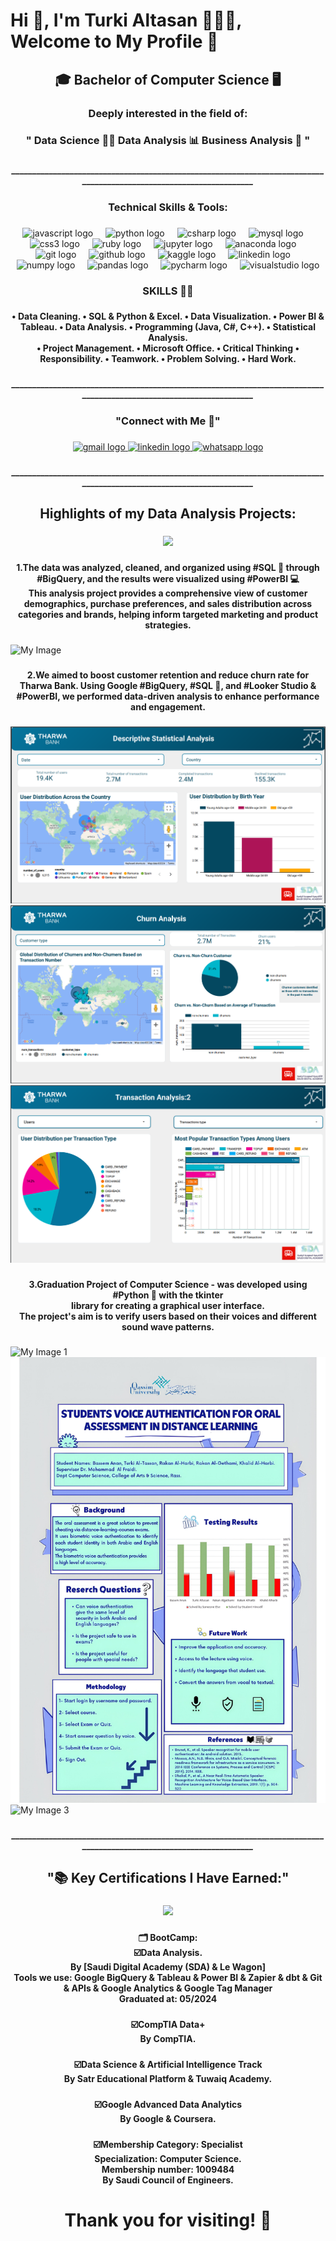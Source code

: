 <h1 align="left">Hi 👋, I'm Turki Altasan 🕵🏻‍♂️, Welcome to My Profile 🤩</h1>

###

<h2 align="center">🎓 Bachelor of Computer Science 🖥️</h2>

###

<h3 align="center">Deeply interested in the field of:</h3>

###

<h3 align="center">" Data Science 🧗🏻   Data Analysis 📊 Business Analysis 🎯 "</h3>

###

<h5 align="center">____________________________________________________________________________________________________________________</h5>

###

<h3 align="center">Technical Skills & Tools:</h3>

###

<div align="center">
  <img src="https://cdn.jsdelivr.net/gh/devicons/devicon/icons/javascript/javascript-original.svg" height="40" alt="javascript logo"  />
  <img width="12" />
  <img src="https://cdn.jsdelivr.net/gh/devicons/devicon/icons/python/python-original.svg" height="40" alt="python logo"  />
  <img width="12" />
  <img src="https://cdn.jsdelivr.net/gh/devicons/devicon/icons/csharp/csharp-original.svg" height="40" alt="csharp logo"  />
  <img width="12" />
  <img src="https://cdn.jsdelivr.net/gh/devicons/devicon/icons/mysql/mysql-original.svg" height="40" alt="mysql logo"  />
  <img width="12" />
  <img src="https://cdn.jsdelivr.net/gh/devicons/devicon/icons/css3/css3-original.svg" height="40" alt="css3 logo"  />
  <img width="12" />
  <img src="https://cdn.jsdelivr.net/gh/devicons/devicon/icons/ruby/ruby-original.svg" height="40" alt="ruby logo"  />
  <img width="12" />
  <img src="https://cdn.jsdelivr.net/gh/devicons/devicon/icons/jupyter/jupyter-original.svg" height="40" alt="jupyter logo"  />
  <img width="12" />
  <img src="https://cdn.jsdelivr.net/gh/devicons/devicon/icons/anaconda/anaconda-original.svg" height="40" alt="anaconda logo"  />
  <img width="12" />
  <img src="https://cdn.jsdelivr.net/gh/devicons/devicon/icons/git/git-original.svg" height="40" alt="git logo"  />
  <img width="12" />
  <img src="https://cdn.jsdelivr.net/gh/devicons/devicon/icons/github/github-original.svg" height="40" alt="github logo"  />
  <img width="12" />
  <img src="https://cdn.jsdelivr.net/gh/devicons/devicon/icons/kaggle/kaggle-original.svg" height="40" alt="kaggle logo"  />
  <img width="12" />
  <img src="https://cdn.jsdelivr.net/gh/devicons/devicon/icons/linkedin/linkedin-original.svg" height="40" alt="linkedin logo"  />
  <img width="12" />
  <img src="https://cdn.jsdelivr.net/gh/devicons/devicon/icons/numpy/numpy-original.svg" height="40" alt="numpy logo"  />
  <img width="12" />
  <img src="https://cdn.jsdelivr.net/gh/devicons/devicon/icons/pandas/pandas-original.svg" height="40" alt="pandas logo"  />
  <img width="12" />
  <img src="https://cdn.jsdelivr.net/gh/devicons/devicon/icons/pycharm/pycharm-original.svg" height="40" alt="pycharm logo"  />
  <img width="12" />
  <img src="https://cdn.jsdelivr.net/gh/devicons/devicon/icons/visualstudio/visualstudio-plain.svg" height="40" alt="visualstudio logo"  />
</div>

###

<h3 align="center">SKILLS 🤹🏼</h3>

###

<h4 align="center">• Data Cleaning. • SQL & Python & Excel. • Data Visualization. • Power BI & Tableau. • Data Analysis. • Programming (Java, C#, C++). • Statistical Analysis. <br>• Project Management. • Microsoft Office. • Critical Thinking • Responsibility. • Teamwork. • Problem Solving. • Hard Work.</h4>

###

<h5 align="center">____________________________________________________________________________________________________________________</h5>

###

<h3 align="center">"Connect with Me 📩"</h3>

###

<div align="center">
  <a href="mailto:altassanturki@gmail.com" target="_blank">
    <img src="https://img.shields.io/static/v1?message=Gmail&logo=gmail&label=&color=D14836&logoColor=white&labelColor=&style=for-the-badge" height="35" alt="gmail logo"  />
  </a>
  <a href="https://www.linkedin.com/in/turki-altasan?lipi=urn%3Ali%3Apage%3Ad_flagship3_profile_view_base_contact_details%3BPdOF5PSnQgCRVpmKcH0BsQ%3D%3D" target="_blank">
    <img src="https://img.shields.io/static/v1?message=LinkedIn&logo=linkedin&label=&color=0077B5&logoColor=white&labelColor=&style=for-the-badge" height="35" alt="linkedin logo"  />
  </a>
  <a href="https://wa.me/966554763478" target="_blank">
    <img src="https://img.shields.io/static/v1?message=Whatsapp&logo=whatsapp&label=&color=25D366&logoColor=white&labelColor=&style=for-the-badge" height="35" alt="whatsapp logo"  />
  </a>
</div>

###

<h5 align="center">____________________________________________________________________________________________________________________</h5>

###

<h2 align="center">Highlights of my Data Analysis Projects:</h2>

###

<div align="center">
  <img height="250" src="https://media1.giphy.com/media/v1.Y2lkPTc5MGI3NjExaGp0Z2RzNGVqeGtkams5OGh0a3l5dTBrdG5kY3RkaDlqbTZqa2hoNiZlcD12MV9pbnRlcm5hbF9naWZfYnlfaWQmY3Q9Zw/3oKIPEqDGUULpEU0aQ/giphy.webp"  />
</div>

###

<h4 align="center">1.The data was analyzed, cleaned, and organized using #SQL 🎯 through #BigQuery, and the results were visualized using #PowerBI 💻<br>This analysis project provides a comprehensive view of customer demographics, purchase preferences, and sales distribution across categories and brands, helping inform targeted marketing and product strategies.</h4>

###

![My Image](pixelcut-export.png)

###

<h4 align="center">2.We aimed to boost customer retention and reduce churn rate for Tharwa Bank. Using Google #BigQuery, #SQL 🎯, and #Looker Studio & #PowerBI, we performed data-driven analysis to enhance performance and engagement.</h4>

###

![My Image](pic1.png) ![My Image](pic2.png) ![My Image](pic3.png) 

###

<h4 align="center">3.Graduation Project of Computer Science - was developed using #Python 🎯 with the tkinter<br>library for creating a graphical user interface. <br>The project's aim is to verify users based on their voices and different sound wave patterns.</h4>

###

![My Image 1](Project-Poster.jpg) ![My Image 2](pixelcut-export-m.jpeg) ![My Image 3](pixelcut-export-p.png)

###

<h5 align="center">____________________________________________________________________________________________________________________</h5>

###

<h2 align="center">"📚 Key Certifications I Have Earned:"</h2>

###

<div align="center">
  <img height="250" src="https://media3.giphy.com/media/v1.Y2lkPTc5MGI3NjExYjRzdWhzOXFnMWh6eGR0NHl3MTExa2R6YW9leDE4Nm1oOGRzMW0ydSZlcD12MV9pbnRlcm5hbF9naWZfYnlfaWQmY3Q9Zw/dWesBcTLavkZuG35MI/giphy.webp"  />
</div>

###

<h4 align="center">🗂️ BootCamp:<br>☑️Data Analysis.<br>By [Saudi Digital Academy (SDA) & Le Wagon]<br>Tools we use: Google BigQuery & Tableau & Power BI & Zapier & dbt & Git & APIs & Google Analytics & Google Tag Manager<br>Graduated at: 05/2024</h4>

###

<h4 align="center">☑️CompTIA Data+<br>By CompTIA.</h4>

###

<h4 align="center">☑️Data Science & Artificial Intelligence Track<br>By Satr Educational Platform & Tuwaiq Academy.</h4>

###

<h4 align="center">☑️Google Advanced Data Analytics<br>By Google & Coursera.</h4>

###

<h4 align="center">☑️Membership Category: Specialist<br>Specialization: Computer Science.<br>Membership number: 1009484<br>By Saudi Council of Engineers.</h4>

###

<h1 align="center">Thank you for visiting! 🤍</h1>

###
